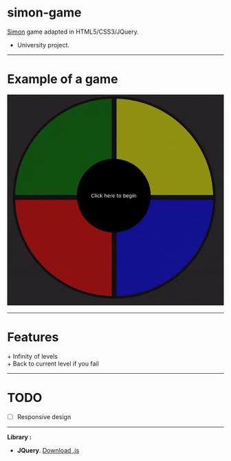 # simon-game

[Simon](https://en.wikipedia.org/wiki/Simon_(game)) game adapted in HTML5/CSS3/JQuery.

- University project.

---

# Example of a game

![example-game](/data/img/example-game.gif)

---

# Features

\+ Infinity of levels  
\+ Back to current level if you fail

---

# TODO

- [ ] Responsive design

---

__Library :__

- __JQuery__. [Download .js](https://jquery.com/download/)
